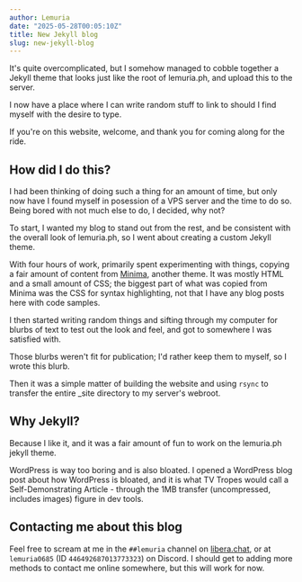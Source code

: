 ```yaml
---
author: Lemuria
date: "2025-05-28T00:05:10Z"
title: New Jekyll blog
slug: new-jekyll-blog
---
```


It's quite overcomplicated, but I somehow managed to cobble together a Jekyll theme that looks just like the root of lemuria.ph, and upload this to the server.

I now have a place where I can write random stuff to link to should I find myself with the desire to type.

If you're on this website, welcome, and thank you for coming along for the ride.

## How did I do this?

I had been thinking of doing such a thing for an amount of time, but only now have I found myself in posession of a VPS server and the time to do so. Being bored with not much else to do, I decided, why not?

To start, I wanted my blog to stand out from the rest, and be consistent with the overall look of lemuria.ph, so I went about creating a custom Jekyll theme.

With four hours of work, primarily spent experimenting with things, copying a fair amount of content from [Minima](https://github.com/jekyll/minima), another theme. It was mostly HTML and a small amount of CSS; the biggest part of what was copied from Minima was the CSS for syntax highlighting, not that I have any blog posts here with code samples.

I then started writing random things and sifting through my computer for blurbs of text to test out the look and feel, and got to somewhere I was satisfied with.

Those blurbs weren't fit for publication; I'd rather keep them to myself, so I wrote this blurb.

Then it was a simple matter of building the website and using `rsync` to transfer the entire _site directory to my server's webroot.

## Why Jekyll?

Because I like it, and it was a fair amount of fun to work on the lemuria.ph jekyll theme.

WordPress is way too boring and is also bloated. I opened a WordPress blog post about how WordPress is bloated, and it is what TV Tropes would call a Self-Demonstrating Article - through the 1MB transfer (uncompressed, includes images) figure in dev tools.

## Contacting me about this blog

Feel free to scream at me in the `##lemuria` channel on [libera.chat](https://web.libera.chat), or at `lemuria0685` (ID `446492687013773323`) on Discord. I should get to adding more methods to contact me online somewhere, but this will work for now.
